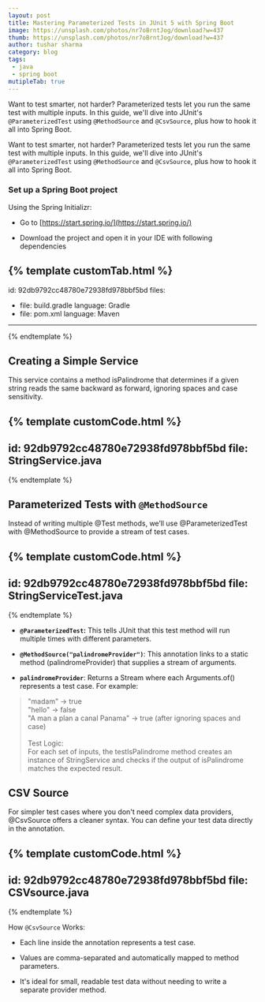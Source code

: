 ```yaml
---
layout: post
title: Mastering Parameterized Tests in JUnit 5 with Spring Boot
image: https://unsplash.com/photos/nr7oBrntJog/download?w=437
thumb: https://unsplash.com/photos/nr7oBrntJog/download?w=437
author: tushar sharma
category: blog
tags:
 - java
 - spring boot
mutipleTab: true
---
```


Want to test smarter, not harder? Parameterized tests let you run the same test with multiple inputs. In this guide, we'll dive into JUnit's `@ParameterizedTest` using `@MethodSource` and `@CsvSource`, plus how to hook it all into Spring Boot.<!-- truncate_here -->

Want to test smarter, not harder? Parameterized tests let you run the same test with multiple inputs. In this guide, we'll dive into JUnit's `@ParameterizedTest` using `@MethodSource` and `@CsvSource`, plus how to hook it all into Spring Boot.

### Set up a Spring Boot project

Using the Spring Initializr:

* Go to [https://start.spring.io/](https://start.spring.io/)


* Download the project and open it in your IDE with following dependencies 

{% template  customTab.html %}
---
id: 92db9792cc48780e72938fd978bbf5bd
files:
  - file: build.gradle
    language: Gradle
  - file: pom.xml
    language: Maven
---
{% endtemplate %}

## Creating a Simple Service

This service contains a method isPalindrome that determines if a given string reads the same backward as forward, ignoring spaces and case sensitivity.

{% template  customCode.html %}
---
id: 92db9792cc48780e72938fd978bbf5bd
file: StringService.java
---
{% endtemplate %}

## Parameterized Tests with `@MethodSource`

Instead of writing multiple @Test methods, we’ll use @ParameterizedTest with @MethodSource to provide a stream of test cases.

{% template  customCode.html %}
---
id: 92db9792cc48780e72938fd978bbf5bd
file: StringServiceTest.java
---
{% endtemplate %}

- **`@ParameterizedTest`:** This tells JUnit that this test method will run multiple times with different parameters.

- **`@MethodSource("palindromeProvider")`**: This annotation links to a static method (palindromeProvider) that supplies a stream of arguments.

- **`palindromeProvider`**: Returns a Stream<Arguments> where each Arguments.of() represents a test case. For example:

> "madam" → true<br>
  "hello" → false<br>
  "A man a plan a canal Panama" → true (after ignoring spaces and case)<br><br>
  Test Logic:<br>
  For each set of inputs, the testIsPalindrome method creates an instance of StringService and checks if the output of isPalindrome matches the expected result.

## CSV Source 

For simpler test cases where you don't need complex data providers, @CsvSource offers a cleaner syntax. You can define your test data directly in the annotation.

{% template  customCode.html %}
---
id: 92db9792cc48780e72938fd978bbf5bd
file: CSVsource.java
---
{% endtemplate %}

How `@CsvSource` Works:

- Each line inside the annotation represents a test case.

- Values are comma-separated and automatically mapped to method parameters.

- It's ideal for small, readable test data without needing to write a separate provider method.